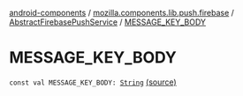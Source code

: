 [android-components](../../index.md) / [mozilla.components.lib.push.firebase](../index.md) / [AbstractFirebasePushService](index.md) / [MESSAGE_KEY_BODY](./-m-e-s-s-a-g-e_-k-e-y_-b-o-d-y.md)

# MESSAGE_KEY_BODY

`const val MESSAGE_KEY_BODY: `[`String`](https://kotlinlang.org/api/latest/jvm/stdlib/kotlin/-string/index.html) [(source)](https://github.com/mozilla-mobile/android-components/blob/master/components/lib/push-firebase/src/main/java/mozilla/components/lib/push/firebase/AbstractFirebasePushService.kt#L96)